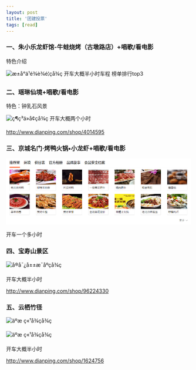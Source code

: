 ```yaml
---
layout: post
title: '团建投票'
tags: [read]
---
```


### 一、朱小乐龙虾馆-牛蛙烧烤（古墩路店）+唱歌/看电影

特色介绍

![æ±å°ä¹é¾è¾é¦çå¾ç](http://qcloud.dpfile.com/pc/0033rMhRsWdd37oaUbxGWIXro-GbC-7YkV98yebw3tR9dNmfDGixESIzoBicjKhKHB1FIzxqqv4y1DPjvSHfJsPMUtGpjXdtO1pf5OouG4AnY08TQIxe-DkxF3-YDtNHvJLBPMnbGaim65JmQfWVIQ.jpg)
开车大概半小时车程
榜单排行top3



### 二、瑶琳仙境+唱歌/看电影

特色：钟乳石风景

![ç¶ç³ä»å¢çå¾ç](http://qcloud.dpfile.com/pc/VDqRaDmAymu6GpWqrSKLH7VDM92aWco_xslC5Yf4mloyA-eNi1iiyZlL9KUHJbcHHB1FIzxqqv4y1DPjvSHfJsPMUtGpjXdtO1pf5OouG4AnY08TQIxe-DkxF3-YDtNHvJLBPMnbGaim65JmQfWVIQ.jpg)
开车大概两个小时

  <http://www.dianping.com/shop/4014595>



### 三、京城名门·烤鸭火锅•小龙虾+唱歌/看电影

![1559109011580](../images/temp.png)

开车一个多小时



### 四、宝寿山景区

![å®å¯¿å±±æ¯åºçå¾ç](http://qcloud.dpfile.com/pc/y9Sja1uv4Yjs0iDVG_wC6bbhvzGLcpISJR-hLY_Jv4Go0qcdZbpO11lkx55mSCR3HB1FIzxqqv4y1DPjvSHfJsPMUtGpjXdtO1pf5OouG4AnY08TQIxe-DkxF3-YDtNHvJLBPMnbGaim65JmQfWVIQ.jpg)

开车大概半小时

<http://www.dianping.com/shop/96224330>



### 五、云栖竹径

![äºæ ç«¹å¾çå¾ç](http://qcloud.dpfile.com/pc/tkeqOtZ5SNrC-sdR22aJpabLvctarcrwSUgH4EtrpET7ziiHTnx0UyFls7CZQhyFHB1FIzxqqv4y1DPjvSHfJsPMUtGpjXdtO1pf5OouG4AnY08TQIxe-DkxF3-YDtNHvJLBPMnbGaim65JmQfWVIQ.jpg)

![äºæ ç«¹å¾çå¾ç](http://qcloud.dpfile.com/pc/7klEw2owqDuQerZ6PzucMrpQVuUWmlvyFVV5jrecgjCGFmGfzzGfPO4VCGD5cZFSHB1FIzxqqv4y1DPjvSHfJsPMUtGpjXdtO1pf5OouG4AnY08TQIxe-DkxF3-YDtNHvJLBPMnbGaim65JmQfWVIQ.jpg)

开车大概半小时

<http://www.dianping.com/shop/1624756>